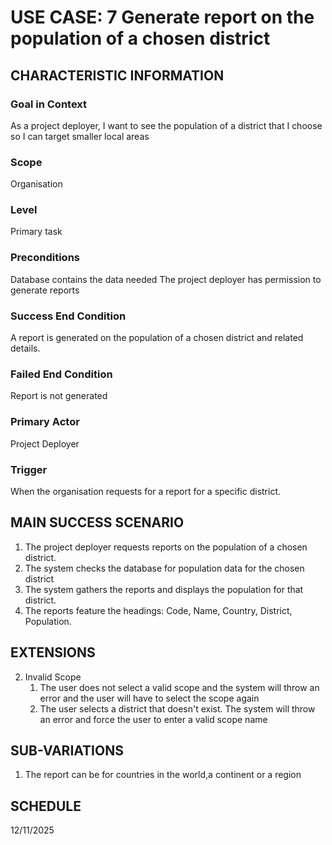 
# USE CASE: 7 Generate report on the population of a chosen district

## CHARACTERISTIC INFORMATION

### Goal in Context

As a project deployer, I want to see the population of a district that I choose so I can target smaller local areas
### Scope

Organisation

### Level

Primary task

### Preconditions

Database contains the data needed
The project deployer has permission to generate reports

### Success End Condition

A report is generated on the population of a chosen district and related details.

### Failed End Condition

Report is not generated

### Primary Actor

Project Deployer

### Trigger
When the organisation requests for a report for a specific district.

## MAIN SUCCESS SCENARIO

1. The project deployer requests reports on the population of a chosen district.
2. The system checks the database for population data for the chosen district
3. The system gathers the reports and displays the population for that district.
4. The reports feature the headings: Code, Name, Country, District, Population.

## EXTENSIONS

2. Invalid Scope
    1. The user does not select a valid scope and the system will throw an error and the user will have to select the scope again
    2. The user selects a district that doesn't exist. The system will throw an error and force the user to enter a valid scope name


## SUB-VARIATIONS

1. The report can be for countries in the world,a continent or a region

## SCHEDULE

12/11/2025


